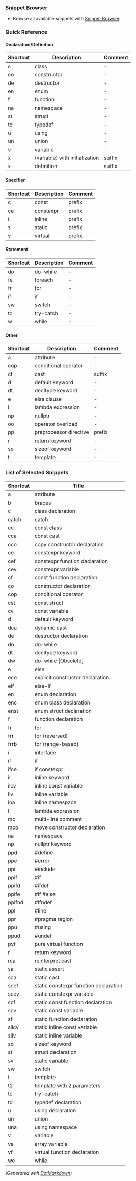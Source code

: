 ### Snippet Browser

* Browse all available snippets with [Snippet Browser](http://pihrt.net/snippetica/snippets?engine=vscode&language=cpp)\.

### Quick Reference

#### Declaration/Definition

Shortcut|Description|Comment
--------|-----------|-------
c|class|\-
co|constructor|\-
de|destructor|\-
en|enum|\-
f|function|\-
na|namespace|\-
st|struct|\-
td|typedef|\-
u|using|\-
un|union|\-
v|variable|\-
x|\(variable\) with initialization|suffix
x|definition|suffix

#### Specifier

Shortcut|Description|Comment
--------|-----------|-------
c|const|prefix
ce|constexpr|prefix
i|inline|prefix
s|static|prefix
v|virtual|prefix

#### Statement

Shortcut|Description|Comment
--------|-----------|-------
do|do\-while|\-
fe|foreach|\-
fr|for|\-
if|if|\-
sw|switch|\-
tc|try\-catch|\-
w|while|\-

#### Other

Shortcut|Description|Comment
--------|-----------|-------
a|attribute|\-
cop|conditional operator|\-
ct|cast|suffix
d|default keyword|\-
dt|decltype keyword|\-
e|else clause|\-
l|lambda expression|\-
np|nullptr|\-
oo|operator overload|\-
pp|preprocessor directive|prefix
r|return keyword|\-
so|sizeof keyword|\-
t|template|\-

### List of Selected Snippets

Shortcut|Title
--------|-----
a|attribute
b|braces
c|class declaration
catch|catch
cc|const class
cca|const cast
cco|copy constructor declaration
ce|constexpr keyword
cef|constexpr function declaration
cev|constexpr variable
cf|const function declaration
co|constructor declaration
cop|conditional operator
cst|const struct
cv|const variable
d|default keyword
dca|dynamic cast
de|destructor declaration
do|do\-while
dt|decltype keyword
dw|do\-while \[Obsolete\]
e|else
eco|explicit constructor declaration
eif|else\-if
en|enum declaration
enc|enum class declaration
enst|enum struct declaration
f|function declaration
fr|for
frr|for \(reversed\)
frrb|for \(range\-based\)
i|interface
if|if
ifce|if constexpr
il|inline keyword
ilcv|inline const variable
ilv|inline variable
ina|inline namespace
l|lambda expression
mc|multi\-line comment
mco|move constructor declaration
na|namespace
np|nullptr keyword
ppd|\#define
ppe|\#error
ppi|\#include
ppif|\#if
ppifd|\#ifdef
ppife|\#if \#else
ppifnd|\#ifndef
ppl|\#line
ppr|\#pragma region
ppu|\#using
ppud|\#undef
pvf|pure virtual function
r|return keyword
rca|reinterpret cast
sa|static assert
sca|static cast
scef|static constexpr function declaration
scev|static constexpr variable
scf|static const function declaration
scv|static const variable
sf|static function declaration
silcv|static inline const variable
silv|static inline variable
so|sizeof keyword
st|struct declaration
sv|static variable
sw|switch
t|template
t2|template with 2 parameters
tc|try\-catch
td|typedef declaration
u|using declaration
un|union
una|using namespace
v|variable
va|array variable
vf|virtual function declaration
we|while

*\(Generated with [DotMarkdown](http://github.com/JosefPihrt/DotMarkdown)\)*